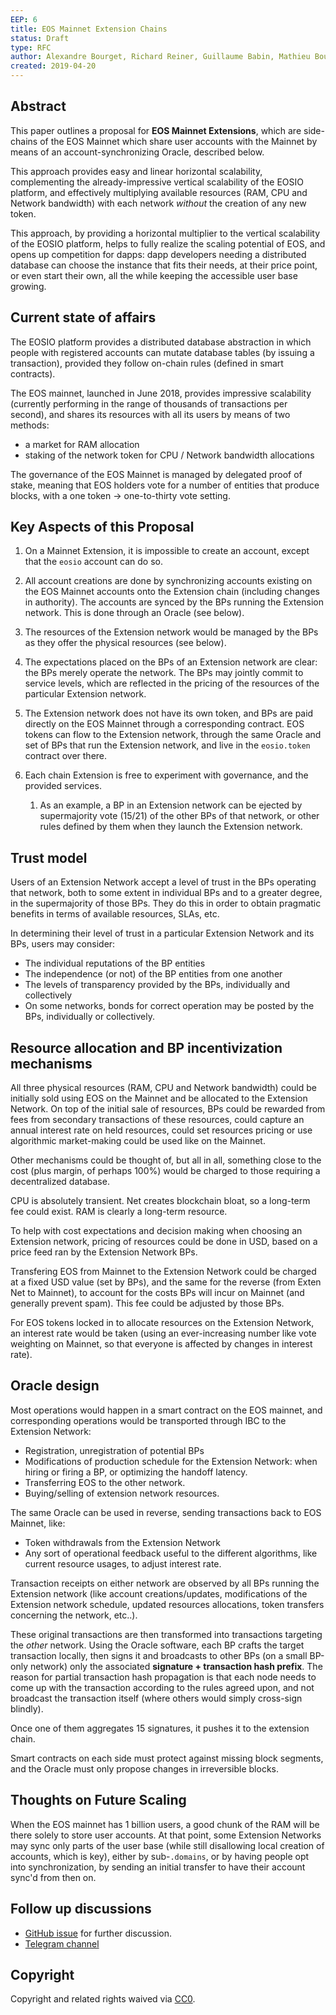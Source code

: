 ```yaml
---
EEP: 6
title: EOS Mainnet Extension Chains
status: Draft
type: RFC
author: Alexandre Bourget, Richard Reiner, Guillaume Babin, Mathieu Boulianne
created: 2019-04-20
---
```


## Abstract

This paper outlines a proposal for __EOS Mainnet Extensions__, which are side-chains of the EOS Mainnet which share user accounts with the Mainnet by means of an account-synchronizing Oracle, described below.

This approach provides easy and linear horizontal scalability, complementing the already-impressive vertical scalability of the EOSIO platform, and effectively multiplying available resources (RAM, CPU and Network bandwidth) with each network _without_ the creation of any new token.

This approach, by providing a horizontal multiplier to the vertical scalability of the EOSIO platform, helps to fully realize the scaling potential of EOS, and opens up competition for dapps: dapp developers needing a distributed database can choose the instance that fits their needs, at their price point, or even start their own, all the while keeping the accessible user base growing.



## Current state of affairs

The EOSIO platform provides a distributed database abstraction in which people with registered accounts can mutate database tables (by issuing a transaction), provided they follow on-chain rules (defined in smart contracts).

The EOS mainnet, launched in June 2018, provides impressive scalability (currently performing in the range of thousands of transactions per second), and shares its resources with all its users by means of two methods:

* a market for RAM allocation
* staking of the network token for CPU / Network bandwidth allocations

The governance of the EOS Mainnet is managed by delegated proof of stake, meaning that EOS holders vote for a number of entities that produce blocks, with a one token -> one-to-thirty vote setting.



## Key Aspects of this Proposal

1. On a Mainnet Extension, it is impossible to create an account, except that the `eosio` account can do so.

2. All account creations are done by synchronizing accounts existing on the EOS Mainnet accounts onto the Extension chain (including changes in authority). The accounts are synced by the BPs running the Extension network. This is done through an Oracle (see below).

3. The resources of the Extension network would be managed by the BPs as they offer the physical resources (see below).

4. The expectations placed on the BPs of an Extension network are clear: the BPs merely operate the network.  The BPs may jointly commit to service levels, which are reflected in the pricing of the resources of the particular Extension network.

5. The Extension network does not have its own token, and BPs are paid directly on the EOS Mainnet through a corresponding contract. EOS tokens can flow to the Extension network, through the same Oracle and set of BPs that run the Extension network, and live in the `eosio.token` contract over there.

6. Each chain Extension is free to experiment with governance, and the provided services.

    1. As an example, a BP in an Extension network can be ejected by supermajority vote (15/21) of the other BPs of that network, or other rules defined by them when they launch the Extension network.



## Trust model

Users of an Extension Network accept a level of trust in the BPs operating that network, both to some extent in individual BPs and to a greater degree, in the supermajority of those BPs.  They do this in order to obtain pragmatic benefits in terms of available resources, SLAs, etc.

In determining their level of trust in a particular Extension Network and its BPs, users may consider:

* The individual reputations of the BP entities
* The independence (or not) of the BP entities from one another
* The levels of transparency provided by the BPs, individually and collectively
* On some networks, bonds for correct operation may be posted by the BPs, individually or collectively.



## Resource allocation and BP incentivization mechanisms

All three physical resources (RAM, CPU and Network bandwidth) could be initially sold using EOS on the Mainnet and be allocated to the Extension Network. On top of the initial sale of resources, BPs could be rewarded from fees from secondary transactions of these resources, could capture an annual interest rate on held resources, could set resources pricing or use algorithmic market-making could be used like on the Mainnet.

Other mechanisms could be thought of, but all in all, something close to the cost (plus margin, of perhaps 100%) would be charged to those requiring a decentralized database.

CPU is absolutely transient. Net creates blockchain bloat, so a long-term fee could exist. RAM is clearly a long-term resource.

To help with cost expectations and decision making when choosing an Extension network, pricing of resources could be done in USD, based on a price feed ran by the Extension Network BPs.

Transfering EOS from Mainnet to the Extension Network could be charged at a fixed USD value (set by BPs), and the same for the reverse (from Exten Net to Mainnet), to account for the costs BPs will incur on Mainnet (and generally prevent spam). This fee could be adjusted by those BPs.

For EOS tokens locked in to allocate resources on the Extension Network, an interest rate would be taken (using an ever-increasing number like vote weighting on Mainnet, so that everyone is affected by changes in interest rate).



## Oracle design

Most operations would happen in a smart contract on the EOS mainnet, and corresponding operations would be transported through IBC to the Extension Network:

* Registration, unregistration of potential BPs
* Modifications of production schedule for the Extension Network: when hiring or firing a BP, or optimizing the handoff latency.
* Transferring EOS to the other network.
* Buying/selling of extension network resources.

The same Oracle can be used in reverse, sending transactions back to EOS Mainnet, like:

* Token withdrawals from the Extension Network
* Any sort of operational feedback useful to the different algorithms, like current resource usages, to adjust interest rate.

Transaction receipts on either network are observed by all BPs running the Extension network (like account creations/updates, modifications of the Extension network schedule, updated resources allocations, token transfers concerning the network, etc..).

These original transactions are then transformed into transactions targeting the _other_ network.  Using the Oracle software, each BP crafts the target transaction locally, then signs it and broadcasts to other BPs (on a small BP-only network) only the associated **signature + transaction hash prefix**. The reason for partial transaction hash propagation is that each node needs to come up with the transaction according to the rules agreed upon, and not broadcast the transaction itself (where others would simply cross-sign blindly).

Once one of them aggregates 15 signatures, it pushes it to the extension chain.

Smart contracts on each side must protect against missing block segments, and the Oracle must only propose changes in irreversible blocks.



## Thoughts on Future Scaling

When the EOS mainnet has 1 billion users, a good chunk of the RAM will be there solely to store user accounts.  At that point, some Extension Networks may sync only parts of the user base (while still disallowing local creation of accounts, which is key),  either by sub-`.domains`, or by having people opt into synchronization, by sending an initial transfer to have their account sync'd from then on.


## Follow up discussions

* [GitHub issue](https://github.com/eoscanada/EEPs/issues/32) for further discussion.
* [Telegram channel](https://t.me/eos_extensions)


## Copyright

Copyright and related rights waived via [CC0](https://creativecommons.org/publicdomain/zero/1.0/).

